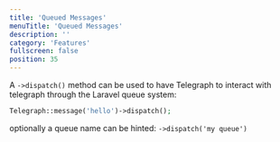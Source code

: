 ```yaml
---
title: 'Queued Messages'
menuTitle: 'Queued Messages'
description: ''
category: 'Features'
fullscreen: false 
position: 35
---
```


A `->dispatch()` method can be used to have Telegraph to interact with telegraph through the Laravel queue system:


```php
Telegraph::message('hello')->dispatch();
```


optionally a queue name can be hinted: `->dispatch('my queue')`
